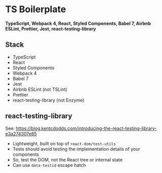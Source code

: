 # TS Boilerplate

**TypeScript, Webpack 4, React, Styled Components, Babel 7, Airbnb ESLint, Prettier, Jest, react-testing-library**

## Stack

- TypeScript
- React
- Styled Components
- Webpack 4
- Babel 7
- Jest
- Airbnb ESLint (not TSLint)
- Prettier
- react-testing-library (not Enzyme)

## react-testing-library

See: https://blog.kentcdodds.com/introducing-the-react-testing-library-e3a274307e65

- Lightweight, built on top of `react-dom/test-utils`
- Tests should avoid testing the implementation details of your components
- So, test the DOM, not the React tree or internal state
- Can use `data-testid` escape hatch
